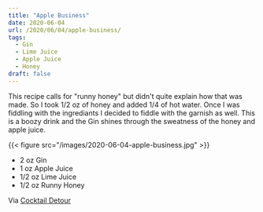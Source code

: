 ```yaml
---
title: "Apple Business"
date: 2020-06-04
url: /2020/06/04/apple-business/
tags:
  - Gin
  - Lime Juice
  - Apple Juice
  - Honey
draft: false
---
```


This recipe calls for "runny honey" but didn't quite explain how that was made. So I took 1/2 oz of honey and added 1/4 of hot water. Once I was fiddling with the ingrediants I decided to fiddle with the garnish as well. This is a boozy drink and the Gin shines through the sweatness of the honey and apple juice.

{{< figure src="/images/2020-06-04-apple-business.jpg" >}}

* 2 oz Gin
* 1 oz Apple Juice
* 1/2 oz Lime Juice
* 1/2 oz Runny Honey


Via [Cocktail Detour](https://www.cocktaildetour.com/apple-business/)